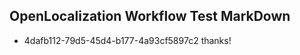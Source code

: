 ## OpenLocalization Workflow Test MarkDown
* 4dafb112-79d5-45d4-b177-4a93cf5897c2 thanks!

<!--HONumber=Jul16_HO3-->


